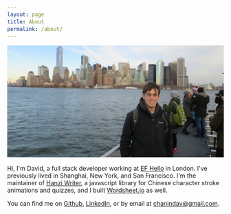 ```yaml
---
layout: page
title: About
permalink: /about/
---
```


<img src="/assets/nyc.JPG" alt="Me in New York" />

Hi, I'm David, a full stack developer working at [EF Hello](https://efhello.com) in London. I've previously lived in Shanghai, New York, and San Francisco. I'm the maintainer of
[Hanzi Writer](https://hanziwriter.org), a javascript library
for Chinese character stroke animations and quizzes, and I built [Wordsheet.io](https://wordsheet.io) as well.

You can find me on [Github](https://github.com/chanind), [LinkedIn](https://www.linkedin.com/in/davidchanin), or by email at [chanindav@gmail.com](mailto:chanindav@gmail.com).
